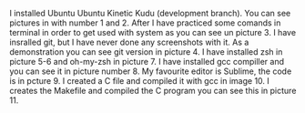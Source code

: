 I installed Ubuntu Ubuntu Kinetic Kudu (development branch). You can see pictures in with number 1 and 2.
After I have practiced some comands in terminal in order to get used with system as you can see un picture 3.
I have insralled git, but I have never done any screenshots with it. As a demonstration you can see git version in picture 4.
I have installed zsh in picture 5-6 and oh-my-zsh in picture 7.
I have installed gcc compiller and you can see it in picture number 8.
My favourite editor is Sublime, the code is in pcture 9.
I created a C file and compiled it with gcc in image 10.
I creates the Makefile and compiled the C program you can see this in picture 11.